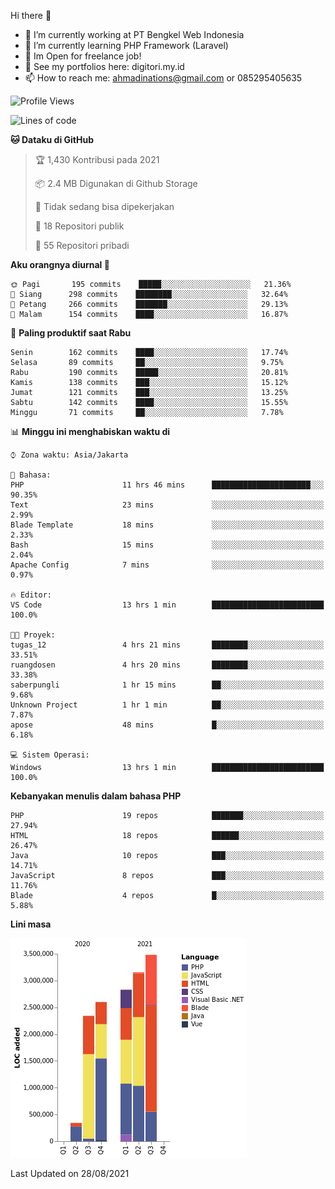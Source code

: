 Hi there 👋

- 🔭 I’m currently working at PT Bengkel Web Indonesia
- 🌱 I’m currently learning PHP Framework (Laravel)
- 📂 Im Open for freelance job!
- 🧷 See my portfolios here: digitori.my.id
- 📫 How to reach me: ahmadinations@gmail.com or 085295405635


<!--START_SECTION:waka-->
![Profile Views](http://img.shields.io/badge/Profil%20dilihat-0-blue)

![Lines of code](https://img.shields.io/badge/Sejak%20Hello%20World%20aku%20telah%20menulis-14.8%20million%20baris%20kode-blue)

**🐱 Dataku di GitHub** 

> 🏆 1,430 Kontribusi pada 2021
 > 
> 📦 2.4 MB Digunakan di Github Storage 
 > 
> 🚫 Tidak sedang bisa dipekerjakan
 > 
> 📜 18 Repositori publik 
 > 
> 🔑 55 Repositori pribadi  
 > 
**Aku orangnya diurnal 🐤** 

```text
🌞 Pagi       195 commits    █████░░░░░░░░░░░░░░░░░░░░   21.36% 
🌆 Siang      298 commits    ████████░░░░░░░░░░░░░░░░░   32.64% 
🌃 Petang     266 commits    ███████░░░░░░░░░░░░░░░░░░   29.13% 
🌙 Malam      154 commits    ████░░░░░░░░░░░░░░░░░░░░░   16.87%

```
📅 **Paling produktif saat Rabu** 

```text
Senin        162 commits    ████░░░░░░░░░░░░░░░░░░░░░   17.74% 
Selasa       89 commits     ██░░░░░░░░░░░░░░░░░░░░░░░   9.75% 
Rabu         190 commits    █████░░░░░░░░░░░░░░░░░░░░   20.81% 
Kamis        138 commits    ███░░░░░░░░░░░░░░░░░░░░░░   15.12% 
Jumat        121 commits    ███░░░░░░░░░░░░░░░░░░░░░░   13.25% 
Sabtu        142 commits    ████░░░░░░░░░░░░░░░░░░░░░   15.55% 
Minggu       71 commits     ██░░░░░░░░░░░░░░░░░░░░░░░   7.78%

```


📊 **Minggu ini menghabiskan waktu di** 

```text
⌚︎ Zona waktu: Asia/Jakarta

💬 Bahasa: 
PHP                      11 hrs 46 mins      ██████████████████████░░░   90.35% 
Text                     23 mins             ░░░░░░░░░░░░░░░░░░░░░░░░░   2.99% 
Blade Template           18 mins             ░░░░░░░░░░░░░░░░░░░░░░░░░   2.33% 
Bash                     15 mins             ░░░░░░░░░░░░░░░░░░░░░░░░░   2.04% 
Apache Config            7 mins              ░░░░░░░░░░░░░░░░░░░░░░░░░   0.97%

🔥 Editor: 
VS Code                  13 hrs 1 min        █████████████████████████   100.0%

🐱‍💻 Proyek: 
tugas_12                 4 hrs 21 mins       ████████░░░░░░░░░░░░░░░░░   33.51% 
ruangdosen               4 hrs 20 mins       ████████░░░░░░░░░░░░░░░░░   33.38% 
saberpungli              1 hr 15 mins        ██░░░░░░░░░░░░░░░░░░░░░░░   9.68% 
Unknown Project          1 hr 1 min          ██░░░░░░░░░░░░░░░░░░░░░░░   7.87% 
apose                    48 mins             █░░░░░░░░░░░░░░░░░░░░░░░░   6.18%

💻 Sistem Operasi: 
Windows                  13 hrs 1 min        █████████████████████████   100.0%

```

**Kebanyakan menulis dalam bahasa PHP** 

```text
PHP                      19 repos            ███████░░░░░░░░░░░░░░░░░░   27.94% 
HTML                     18 repos            ██████░░░░░░░░░░░░░░░░░░░   26.47% 
Java                     10 repos            ███░░░░░░░░░░░░░░░░░░░░░░   14.71% 
JavaScript               8 repos             ███░░░░░░░░░░░░░░░░░░░░░░   11.76% 
Blade                    4 repos             █░░░░░░░░░░░░░░░░░░░░░░░░   5.88%

```


**Lini masa**

![Chart not found](https://raw.githubusercontent.com/MuhamadAhmadin/MuhamadAhmadin/master/charts/bar_graph.png) 


 Last Updated on 28/08/2021
<!--END_SECTION:waka-->
